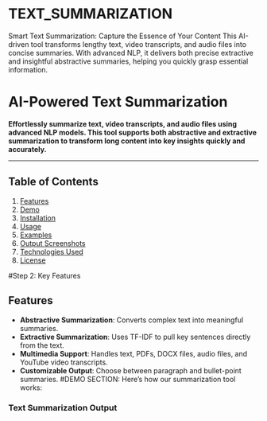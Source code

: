 # TEXT_SUMMARIZATION
Smart Text Summarization: Capture the Essence of Your Content  This AI-driven tool transforms lengthy text, video transcripts, and audio files into concise summaries. With advanced NLP, it delivers both precise extractive and insightful abstractive summaries, helping you quickly grasp essential information.

# AI-Powered Text Summarization

**Effortlessly summarize text, video transcripts, and audio files using advanced NLP models. This tool supports both abstractive and extractive summarization to transform long content into key insights quickly and accurately.**

---

## Table of Contents
1. [Features](#features)
2. [Demo](#demo)
3. [Installation](#installation)
4. [Usage](#usage)
5. [Examples](#examples)
6. [Output Screenshots](#output-screenshots)
7. [Technologies Used](#technologies-used)
8. [License](#license)

#Step 2:  Key Features

## Features

- **Abstractive Summarization**: Converts complex text into meaningful summaries.
- **Extractive Summarization**: Uses TF-IDF to pull key sentences directly from the text.
- **Multimedia Support**: Handles text, PDFs, DOCX files, audio files, and YouTube video transcripts.
- **Customizable Output**: Choose between paragraph and bullet-point summaries.
#DEMO SECTION:
Here’s how our summarization tool works:
### Text Summarization Output

  
